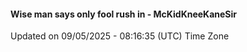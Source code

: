 #### Wise man says only fool rush in - McKidKneeKaneSir
Updated on 09/05/2025 - 08:16:35 (UTC) Time Zone

